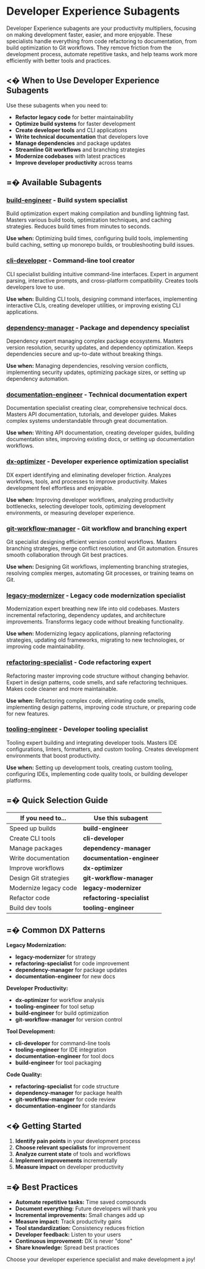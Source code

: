 # Developer Experience Subagents

Developer Experience subagents are your productivity multipliers, focusing on making development faster, easier, and more enjoyable. These specialists handle everything from code refactoring to documentation, from build optimization to Git workflows. They remove friction from the development process, automate repetitive tasks, and help teams work more efficiently with better tools and practices.

## <� When to Use Developer Experience Subagents

Use these subagents when you need to:

- **Refactor legacy code** for better maintainability
- **Optimize build systems** for faster development
- **Create developer tools** and CLI applications
- **Write technical documentation** that developers love
- **Manage dependencies** and package updates
- **Streamline Git workflows** and branching strategies
- **Modernize codebases** with latest practices
- **Improve developer productivity** across teams

## =� Available Subagents

### [**build-engineer**](build-engineer.md) - Build system specialist

Build optimization expert making compilation and bundling lightning fast. Masters various build tools, optimization techniques, and caching strategies. Reduces build times from minutes to seconds.

**Use when:** Optimizing build times, configuring build tools, implementing build caching, setting up monorepo builds, or troubleshooting build issues.

### [**cli-developer**](cli-developer.md) - Command-line tool creator

CLI specialist building intuitive command-line interfaces. Expert in argument parsing, interactive prompts, and cross-platform compatibility. Creates tools developers love to use.

**Use when:** Building CLI tools, designing command interfaces, implementing interactive CLIs, creating developer utilities, or improving existing CLI applications.

### [**dependency-manager**](dependency-manager.md) - Package and dependency specialist

Dependency expert managing complex package ecosystems. Masters version resolution, security updates, and dependency optimization. Keeps dependencies secure and up-to-date without breaking things.

**Use when:** Managing dependencies, resolving version conflicts, implementing security updates, optimizing package sizes, or setting up dependency automation.

### [**documentation-engineer**](documentation-engineer.md) - Technical documentation expert

Documentation specialist creating clear, comprehensive technical docs. Masters API documentation, tutorials, and developer guides. Makes complex systems understandable through great documentation.

**Use when:** Writing API documentation, creating developer guides, building documentation sites, improving existing docs, or setting up documentation workflows.

### [**dx-optimizer**](dx-optimizer.md) - Developer experience optimization specialist

DX expert identifying and eliminating developer friction. Analyzes workflows, tools, and processes to improve productivity. Makes development feel effortless and enjoyable.

**Use when:** Improving developer workflows, analyzing productivity bottlenecks, selecting developer tools, optimizing development environments, or measuring developer experience.

### [**git-workflow-manager**](git-workflow-manager.md) - Git workflow and branching expert

Git specialist designing efficient version control workflows. Masters branching strategies, merge conflict resolution, and Git automation. Ensures smooth collaboration through Git best practices.

**Use when:** Designing Git workflows, implementing branching strategies, resolving complex merges, automating Git processes, or training teams on Git.

### [**legacy-modernizer**](legacy-modernizer.md) - Legacy code modernization specialist

Modernization expert breathing new life into old codebases. Masters incremental refactoring, dependency updates, and architecture improvements. Transforms legacy code without breaking functionality.

**Use when:** Modernizing legacy applications, planning refactoring strategies, updating old frameworks, migrating to new technologies, or improving code maintainability.

### [**refactoring-specialist**](refactoring-specialist.md) - Code refactoring expert

Refactoring master improving code structure without changing behavior. Expert in design patterns, code smells, and safe refactoring techniques. Makes code cleaner and more maintainable.

**Use when:** Refactoring complex code, eliminating code smells, implementing design patterns, improving code structure, or preparing code for new features.

### [**tooling-engineer**](tooling-engineer.md) - Developer tooling specialist

Tooling expert building and integrating developer tools. Masters IDE configurations, linters, formatters, and custom tooling. Creates development environments that boost productivity.

**Use when:** Setting up development tools, creating custom tooling, configuring IDEs, implementing code quality tools, or building developer platforms.

## =� Quick Selection Guide

| If you need to...     | Use this subagent          |
| --------------------- | -------------------------- |
| Speed up builds       | **build-engineer**         |
| Create CLI tools      | **cli-developer**          |
| Manage packages       | **dependency-manager**     |
| Write documentation   | **documentation-engineer** |
| Improve workflows     | **dx-optimizer**           |
| Design Git strategies | **git-workflow-manager**   |
| Modernize legacy code | **legacy-modernizer**      |
| Refactor code         | **refactoring-specialist** |
| Build dev tools       | **tooling-engineer**       |

## =� Common DX Patterns

**Legacy Modernization:**

- **legacy-modernizer** for strategy
- **refactoring-specialist** for code improvement
- **dependency-manager** for package updates
- **documentation-engineer** for new docs

**Developer Productivity:**

- **dx-optimizer** for workflow analysis
- **tooling-engineer** for tool setup
- **build-engineer** for build optimization
- **git-workflow-manager** for version control

**Tool Development:**

- **cli-developer** for command-line tools
- **tooling-engineer** for IDE integration
- **documentation-engineer** for tool docs
- **build-engineer** for tool packaging

**Code Quality:**

- **refactoring-specialist** for code structure
- **dependency-manager** for package health
- **git-workflow-manager** for code review
- **documentation-engineer** for standards

## <� Getting Started

1. **Identify pain points** in your development process
2. **Choose relevant specialists** for improvement
3. **Analyze current state** of tools and workflows
4. **Implement improvements** incrementally
5. **Measure impact** on developer productivity

## =� Best Practices

- **Automate repetitive tasks:** Time saved compounds
- **Document everything:** Future developers will thank you
- **Incremental improvements:** Small changes add up
- **Measure impact:** Track productivity gains
- **Tool standardization:** Consistency reduces friction
- **Developer feedback:** Listen to your users
- **Continuous improvement:** DX is never "done"
- **Share knowledge:** Spread best practices

Choose your developer experience specialist and make development a joy!
